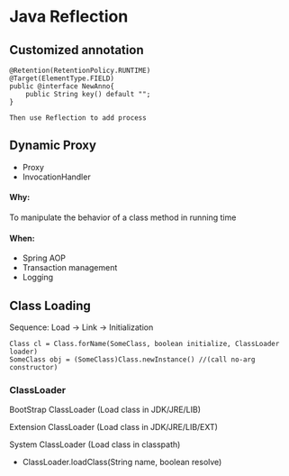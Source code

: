 # Java Reflection

## Customized annotation

```text
@Retention(RetentionPolicy.RUNTIME)
@Target(ElementType.FIELD)
public @interface NewAnno{
    public String key() default "";
}

Then use Reflection to add process
```

## Dynamic Proxy

* Proxy
* InvocationHandler

#### Why:

To manipulate the behavior of a class method in running time

#### When:

* Spring AOP
* Transaction management
* Logging

## Class Loading

Sequence: Load -&gt; Link -&gt; Initialization

```text
Class cl = Class.forName(SomeClass, boolean initialize, ClassLoader loader)
SomeClass obj = (SomeClass)Class.newInstance() //(call no-arg constructor) 
```

### ClassLoader

BootStrap ClassLoader \(Load class in JDK/JRE/LIB\)

Extension ClassLoader \(Load class in JDK/JRE/LIB/EXT\)

System ClassLoader \(Load class in classpath\)

*  ClassLoader.loadClass\(String name, boolean resolve\)

